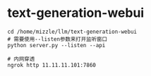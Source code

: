 # text-generation-webui
```
cd /home/mizzle/llm/text-generation-webui
# 需要使用--listen参数来打开监听窗口
python server.py --listen --api 

# 内网穿透
ngrok http 11.11.11.101:7860

```
<!--stackedit_data:
eyJoaXN0b3J5IjpbMTA2Mjg4MjY1NCwtNjQ5MDY2NDIwXX0=
-->
